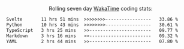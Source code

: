 <!--<p align="center">
  <img width="auto" src ="https://github-readme-stats.vercel.app/api/top-langs/?username=syrkis&layout=compact&hide_border=true&theme=darcula&bg_color=00000000&langs_count=6" width = 400>
      <img src ="https://github-readme-streak-stats.herokuapp.com?user=syrkis&theme=darcula&hide_border=true&background=FFFFFF00" width = 400>

</p>-->
<p align="center">Rolling seven day <a href='https://wakatime.com/'> WakaTime</a> coding stats:</p>
<!--START_SECTION:waka-->

```txt
Svelte       11 hrs 51 mins  >>>>>>>>-----------------   33.86 %
Python       10 hrs 43 mins  >>>>>>>>-----------------   30.61 %
TypeScript   3 hrs 25 mins   >>-----------------------   09.77 %
Markdown     3 hrs 16 mins   >>-----------------------   09.32 %
YAML         2 hrs 44 mins   >>-----------------------   07.80 %
```

<!--END_SECTION:waka-->
